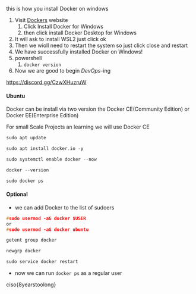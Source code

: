 
this is how you install Docker on windows 

1. Visit [Dockers](https://www.docker.com/) website  
	1. Click Install Docker for Windows 
	2. then click install Docker Desktop for Windows 
2. It will ask to install WSL2 just click ok 
3. Then we wioll need to restart the system so just click close and restart
4. We have successfully installed Docker on Windows! 
5. powershell
	1. `docker version`
6. Now we are good to begin *DevOps*-ing 



https://discord.gg/CzwXHuzruW

#### Ubuntu 

Docker can be install via two version the Docker CE(Community Edition) or Docker EE(Enterprise Edition)

For small Scale Projects an learning we will use Docker CE 

```C
sudo apt update
```


```C
sudo apt install docker.io -y
```


```C
sudo systemctl enable docker --now
```


```C
docker --version
```


```C
sudo docker ps
```














#### Optional 

- we can add Docker to the list of sudoers 

```C
#sudo usermod -aG docker $USER
or
#sudo usermod -aG docker ubuntu
```

```C
getent group docker
```


```C
newgrp docker
```


```C
sudo service docker restart
```


- now we can run `docker ps` as a regular user





ciso{8yearstoolong}